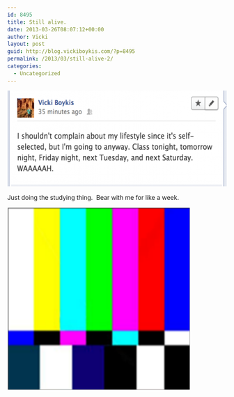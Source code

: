 ```yaml
---
id: 8495
title: Still alive.
date: 2013-03-26T08:07:12+00:00
author: Vicki
layout: post
guid: http://blog.vickiboykis.com/?p=8495
permalink: /2013/03/still-alive-2/
categories:
  - Uncategorized
---
```

[<img class="aligncenter size-medium wp-image-8497" alt="Screen Shot 2013-03-26 at 8.06.37 AM" src="https://raw.githubusercontent.com/veekaybee/wlb/gh-pages/assets/images/2013/03/Screen-Shot-2013-03-26-at-8.06.37-AM-580x220.png" width="580" height="220" />](https://raw.githubusercontent.com/veekaybee/wlb/gh-pages/assets/images/2013/03/Screen-Shot-2013-03-26-at-8.06.37-AM.png)

Just doing the studying thing.  Bear with me for like a week.

[<img class="aligncenter size-full wp-image-8496" alt="9cea07ca9d422e400a66bf9f50b426d5" src="https://raw.githubusercontent.com/veekaybee/wlb/gh-pages/assets/images/2013/03/9cea07ca9d422e400a66bf9f50b426d5.png" width="420" height="420" />](https://raw.githubusercontent.com/veekaybee/wlb/gh-pages/assets/images/2013/03/9cea07ca9d422e400a66bf9f50b426d5.png)

&nbsp;